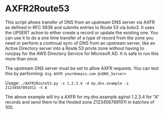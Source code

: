 # AXFR2Route53

This script allows transfer of DNS from an upstream DNS server via AXFR as
defined in RFC 5936 and submits entries to Route 53 via boto3.  It uses the
UPSERT action to either create a record or update the existing one.  You can
use it to do a one time transfer of a type of record from the zone you need or
perform a continual sync of DNS from an upstream server, like an Active
Directory server into a Route 53 privte zone without having to run/pay for the
AWS Directory Service for Microsoft AD.  It is safe to run this more than once.

The upstream DNS server must be set to allow AXFR requests.  You can test this
by performing:  ``dig AXFR yourdomain.com @<DNS_Server>``

Usage:  ``./AXFR2Route53.py -s 1.2.3.4 -d my.dns.example -z Z1234567891011 -t A``

The above example will try a AXFR for my.dns.example aginst 1.2.3.4 for
"A" records and send them to the Hosted zone Z1234567891011 in batches of
100.
